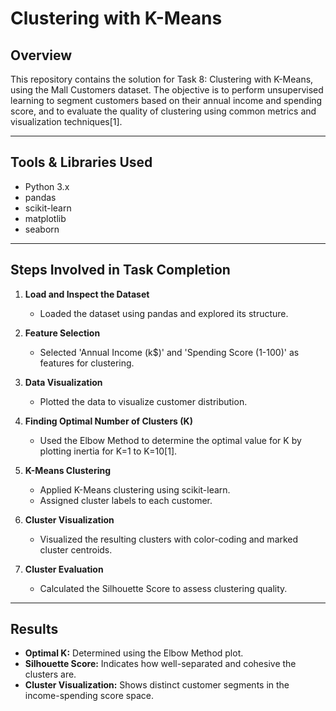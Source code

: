 # Clustering with K-Means

## Overview

This repository contains the solution for Task 8: Clustering with K-Means, using the Mall Customers dataset. The objective is to perform unsupervised learning to segment customers based on their annual income and spending score, and to evaluate the quality of clustering using common metrics and visualization techniques[1].

---

## Tools & Libraries Used

- Python 3.x
- pandas
- scikit-learn
- matplotlib
- seaborn

---

## Steps Involved in Task Completion

1. **Load and Inspect the Dataset**
   - Loaded the dataset using pandas and explored its structure.

2. **Feature Selection**
   - Selected 'Annual Income (k$)' and 'Spending Score (1-100)' as features for clustering.

3. **Data Visualization**
   - Plotted the data to visualize customer distribution.

4. **Finding Optimal Number of Clusters (K)**
   - Used the Elbow Method to determine the optimal value for K by plotting inertia for K=1 to K=10[1].

5. **K-Means Clustering**
   - Applied K-Means clustering using scikit-learn.
   - Assigned cluster labels to each customer.

6. **Cluster Visualization**
   - Visualized the resulting clusters with color-coding and marked cluster centroids.

7. **Cluster Evaluation**
   - Calculated the Silhouette Score to assess clustering quality.

---

## Results

- **Optimal K:** Determined using the Elbow Method plot.
- **Silhouette Score:** Indicates how well-separated and cohesive the clusters are.
- **Cluster Visualization:** Shows distinct customer segments in the income-spending score space.








